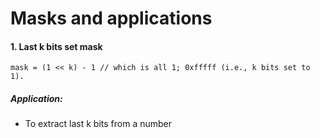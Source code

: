 # Masks and applications

#### 1. Last k bits set mask 

```
mask = (1 << k) - 1 // which is all 1; 0xfffff (i.e., k bits set to 1).
```
##### Application:
- To extract last k bits from a number